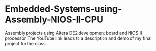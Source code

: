 # Embedded-Systems-using-Assembly-NIOS-II-CPU
Assembly projects using Altera DE2 development board and NIOS II processor.  The YouTube link leads to a description and demo of my final project for the class.
